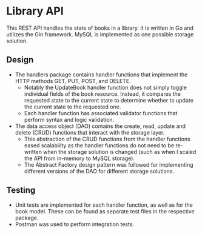 # Library API

This REST API handles the state of books in a library. It is written in Go and utilizes the Gin framework. MySQL is implemented as one possible storage solution.

## Design

- The handlers package contains handler functions that implement the HTTP methods GET, PUT, POST, and DELETE.
  - Notably the UpdateBook handler function does not simply toggle individual fields of the book resource. Instead, it compares the requested state to the current state to determine whether to update the current state to the requested one.
  - Each handler function has associated validator functions that perform syntax and logic validation.
- The data access object (DAO) contains the create, read, update and delete (CRUD) functions that interact with the storage layer.
  - This abstraction of the CRUD functions from the handler functions eased scalabiilty as the handler functions do not need to be re-written when the storage solution is changed (such as when I scaled the API from in-memory to MySQL storage).
  - The Abstract Factory design pattern was followed for implementing different versions of the DAO for different storage solutions.

## Testing

- Unit tests are implemented for each handler function, as well as for the book model. These can be found as separate test files in the respective package.
- Postman was used to perform integration tests.
